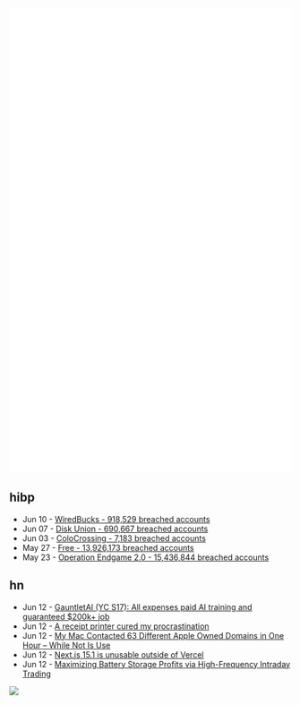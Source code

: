 ![Metrics](https://raw.githubusercontent.com/phixion/phixion/master/metrics.svg)

## hibp

<!--
for https://github.com/phixion/phixion/blob/main/.github/workflows/feeds.yml
-->
<!--START_SECTION:haveibeenpwnd-->
- Jun 10 - [WiredBucks - 918,529 breached accounts](https://haveibeenpwned.com/Breach/WiredBucks)
- Jun 07 - [Disk Union - 690,667 breached accounts](https://haveibeenpwned.com/Breach/DiskUnion)
- Jun 03 - [ColoCrossing - 7,183 breached accounts](https://haveibeenpwned.com/Breach/ColoCrossing)
- May 27 - [Free - 13,926,173 breached accounts](https://haveibeenpwned.com/Breach/FreeMobile)
- May 23 - [Operation Endgame 2.0 - 15,436,844 breached accounts](https://haveibeenpwned.com/Breach/OperationEndgame2)
<!--END_SECTION:haveibeenpwnd-->

## hn

<!--
for https://github.com/phixion/phixion/blob/main/.github/workflows/feeds.yml
-->
<!--START_SECTION:hn-->
- Jun 12 - [GauntletAI (YC S17): All expenses paid AI training and guaranteed $200k+ job](https://www.gauntletai.com/)
- Jun 12 - [A receipt printer cured my procrastination](https://www.laurieherault.com/articles/a-thermal-receipt-printer-cured-my-procrastination)
- Jun 12 - [My Mac Contacted 63 Different Apple Owned Domains in One Hour – While Not Is Use](https://appaddict.app/post/my-mac-contacted-63-different-apple-owned-domains-in-one-hour-while-not-is-use)
- Jun 12 - [Next.js 15.1 is unusable outside of Vercel](https://omarabid.com/nextjs-vercel)
- Jun 12 - [Maximizing Battery Storage Profits via High-Frequency Intraday Trading](https://arxiv.org/abs/2504.06932)
<!--END_SECTION:hn-->

<!--
for https://yhype.me
-->
![](https://hit.yhype.me/github/profile?user_id=13013670)
